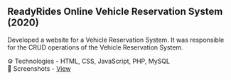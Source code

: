 ## ReadyRides Online Vehicle Reservation System (2020)

Developed a website for a Vehicle Reservation System. It was responsible
for the CRUD operations of the Vehicle Reservation System.

⚙ Technologies - HTML, CSS, JavaScript, PHP, MySQL
<br>
📸 Screenshots - [View]()



<!--
**Check out my [blog](https://blog.bolajiayodeji.com), [newsletter](https://bawd.bolajiayodeji.com), or say *hi* on [Twitter](https://twitter.com/iambolajiayo).**

## Contributing

Found an awesome technical writer, resource, article, blog, tool, video, speaker deck etc.? Please send me a pull request and follow the [contributors guidelines](/CONTRIBUTING.md).

-->
